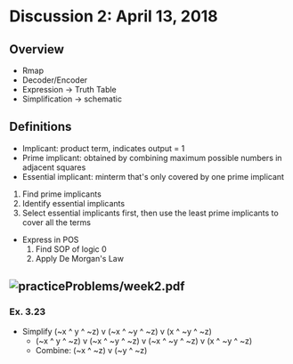 # Discussion 2: April 13, 2018
## Overview
* Rmap
* Decoder/Encoder
* Expression -> Truth Table
* Simplification -> schematic
## Definitions
* Implicant: product term, indicates output = 1
* Prime implicant: obtained by combining maximum possible numbers in adjacent squares
* Essential implicant: minterm that's only covered by one prime implicant
1. Find prime implicants
2. Identify essential implicants
3. Select essential implicants first, then use the least prime implicants to cover all the terms
* Express in POS
  1. Find SOP of logic 0
  2. Apply De Morgan's Law
## ![practiceProblems/week2.pdf](Problems)
### Ex. 3.23
* Simplify (~x ^ y ^ ~z) v (~x ^ ~y ^ ~z) v (x ^ ~y ^ ~z)
  * (~x ^ y ^ ~z) v (~x ^ ~y ^ ~z) v (~x ^ ~y ^ ~z) v (x ^ ~y ^ ~z)
  * Combine: (~x ^ ~z) v (~y ^ ~z)
  
